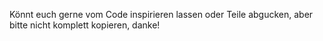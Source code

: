 Könnt euch gerne vom Code inspirieren lassen oder Teile abgucken, aber bitte nicht komplett kopieren, danke!
